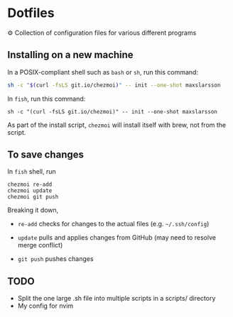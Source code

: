 # Dotfiles

⚙️  Collection of configuration files for various different programs

## Installing on a new machine

In a POSIX-compliant shell such as `bash` or `sh`, run this command:

```bash
sh -c "$(curl -fsLS git.io/chezmoi)" -- init --one-shot maxslarsson
```

In `fish`, run this command:

```fish
sh -c "(curl -fsLS git.io/chezmoi)" -- init --one-shot maxslarsson
```

As part of the install script, `chezmoi` will install itself with brew, not from the script.

## To save changes

In `fish` shell, run

```fish
chezmoi re-add
chezmoi update
chezmoi git push
```

Breaking it down,

- `re-add` checks for changes to the actual files (e.g. `~/.ssh/config`)

- `update` pulls and applies changes from GitHub (may need to resolve merge conflict)

- `git push` pushes changes


## TODO

- Split the one large .sh file into multiple scripts in a scripts/ directory
- My config for nvim

